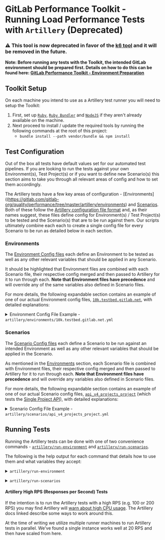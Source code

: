 # GitLab Performance Toolkit - Running Load Performance Tests with `Artillery` **(Deprecated)**

### **:warning: This tool is now deprecated in favor of the [k6 tool](k6.md) and it will be removed in the future.**

**Note: Before running any tests with the Toolkit, the intended GitLab environment should be prepared first. Details on how to do this can be found here: [GitLab Performance Toolkit - Environment Preparation](environment_prep.md)**

## Toolkit Setup

On each machine you intend to use as a Artillery test runner you will need to setup the Toolkit:

1. First, set up [`Ruby`](https://www.ruby-lang.org/en/documentation/installation/), [`Ruby Bundler`](https://bundler.io) and [`NodeJS`](https://nodejs.org/en/download/package-manager/) if they aren't already available on the machine.
1. Next proceed to install / update the required tools by running the following commands at the root of this project:
    * `bundle install --path vendor/bundle && npm install`

## Test Configuration

Out of the box all tests have default values set for our automated test pipelines. If you are looking to run the tests against your own Environment(s), Test Project(s) or if you want to define new Scenario(s) this section aims to take you through all relevant areas of config and how to set them accordingly.

The Artillery tests have a few key areas of configuration - [Environments]((https://gitlab.com/gitlab-org/quality/performance/tree/master/artillery/environments) and [Scenarios](https://gitlab.com/gitlab-org/quality/performance/tree/master/artillery/scenarios). Both of these follow the [Artillery configuration file format](https://artillery.io/docs/script-reference/) and, as their names suggest, these files define config for Environment(s) / Test Project(s) to be tested and the Scenario(s) that are to be run against them. Our scripts ultimately combine each each to create a single config file for every Scenario to be run as detailed below in each section.

### Environments

The [Environment Config files](https://gitlab.com/gitlab-org/quality/performance/tree/master/artillery/environments) each define an Environment to be tested as well as any other relevant variables that should be applied in any Scenario.

It should be highlighted that Environment files are combined with each Scenario file, their respective config merged and then passed to Artillery for it to run through each. **Note that Environment files have precedence** and will override any of the same variables also defined in Scenario files.

For more details, the following expandable section contains an example of one of our actual Environment config files, [`10k.testbed.gitlab.net`](https://gitlab.com/gitlab-org/quality/performance/blob/master/artillery/environments/10k.testbed.gitlab.net.yml), with detailed explanations:

<p>
<details>
<summary>Environment Config File Example - <code>artillery/environments/10k.testbed.gitlab.net.yml</code></summary>

```yaml
config:
  target: http://10k.testbed.gitlab.net

  variables:
    PROJECT_GROUP: qa-perf-testing
    PROJECT_NAME: gitlabhq
    PROJECT_COMMIT_SHA: 0a99e022
    PROJECT_BRANCH: 10-0-stable
    PROJECT_FILE_PATH: qa%2Fqa%2Erb
    PROJECT_MR_COMMITS_IID: 10495
    PROJECT_MR_DISCUSSIONS_IID: 6958
    PROJECT_SIGNED_COMMIT_SHA: 6526e91f

  phases:
    - duration: 5
      arrivalRate: 1
      rampTo: 2
      name: "Warm up"

    - duration: 15
      arrivalRate: 2
      rampTo: 20
      name: "Ramp Up"

    - duration: 45
      arrivalRate: 20
      name: "Full Load"
```

Going through this example section by section:
* `target` - The main URL for the Environment to be tested
* `variables.PROJECT_*` - Here we define several variables about the Environment's Test Project to be used by the Scenarios. Each are set here to defaults for the `gitlab-ce` project described earlier in the [Test Project Setup](#test-project-setup) section.
  * `PROJECT_GROUP` -  The name of the group that contains the intended project.
  * `PROJECT_NAME` - The name of intended project.
  * `PROJECT_COMMIT_SHA` - The SHA reference of a large commit available in the project. The size of the commit should be tuned to your environment's requirements.
  * `PROJECT_BRANCH` - The name of a large branch available in the project. The size of the branch should be tuned to your environment's requirements.
  * `PROJECT_FILE_PATH` - The relative path to a normal sized file in your project.
  * `PROJECT_MR_COMMITS_IID` - The [iid](https://docs.gitlab.com/ee/api/#id-vs-iid) of a merge request available in the project that has a large number of commits. The size of the MR should be tuned to your environment's requirements.
  * `PROJECT_MR_DISCUSSIONS_IID` - The [iid](https://docs.gitlab.com/ee/api/#id-vs-iid) of a merge request available in the project that has a large number of discussions / comments. The size of the MR discussions should be tuned to your environment's requirements.
  * `PROJECT_SIGNED_COMMIT_SHA` - The SHA reference of a [signed commit](https://docs.gitlab.com/ee/user/project/repository/gpg_signed_commits/) available in the project.
* `phases.*` - This is an optional section for Environments that define the [Artillery Load Phases](https://artillery.io/docs/script-reference/#load-phases) to be used for performing tests. These are typically defined in Scenario files but can be overridden here if the particular environment requires.

In addition to the above, any [available config for Artillery](https://artillery.io/docs/script-reference/) can also be defined at this level that will in turn be defined for every scenario.

</details>
</p>

### Scenarios

The [Scenario Config files](https://gitlab.com/gitlab-org/quality/performance/tree/master/artillery/scenarios) each define a Scenario to be run against an intended Environment as well as any other relevant variables that should be applied in the Scenario.

As mentioned in the [Environments](#environments) section, each Scenario file is combined with Environment files, their respective config merged and then passed to Artillery for it to run through each. **Note that Environment files have precedence** and will override any variables also defined in Scenario files.

For more details, the following expandable section contains an example of one of our actual Scenario config files, [`api_v4_projects_project`](https://gitlab.com/gitlab-org/quality/performance/blob/master/artillery/scenarios/api_v4_projects_project.yml) (which tests the [Single Project API](https://docs.gitlab.com/ee/api/projects.html#get-single-project)), with detailed explanations:

<p>
<details>
<summary>Scenario Config File Example - <code>artillery/scenarios/api_v4_projects_project.yml</code></summary>

```yaml
config:
  defaults:
    headers:
      PRIVATE-TOKEN: "{{ $processEnvironment.ACCESS_TOKEN }}"
      Accept: "application/json"

  plugins:
    expect: {}

  phases:
    - duration: 2
      arrivalRate: 2
      rampTo: 20
      name: "Warm up"

    - duration: 10
      arrivalRate: 20
      name: "Load"

scenarios:
  - flow:
      - get:
          url: /api/v4/projects/{{PROJECT_GROUP}}%2F{{PROJECT_NAME}}
          expect:
            - statusCode: 200
```

Going through this example section by section:
* `defaults.headers.PRIVATE-TOKEN` - The [GitLab Personal Access Token](https://docs.gitlab.com/ee/user/profile/personal_access_tokens.html) (with `api` and `read_repository` permissions) to use for accessing the given URL on the intended Environment. This is only required for Scenarios that are to access URLs that require authentication. With our scripts we define this token as an environment variable, `ACCESS_TOKEN`, which is in turn pulled into the script.
* `defaults.headers.Accept` - Another optional Header variable that is set in Scenarios to be passed with URL requests as required.
* `plugins.expect` - This enables the [Artillery Expect plugin](https://github.com/artilleryio/artillery-plugin-expect) that checks responses.
* `phases.*` - While optional for Environment files, this section is expected to be defined here per Scenario. For more information refer to the relevant section in Artillery's config - [Artillery Load Phases](https://artillery.io/docs/script-reference/#load-phases).
* `scenarios.*` - The actual definition of the test scenarios. Like the phases config, refer to the relevant section in Artillery's config - [Artillery Scenarios](https://artillery.io/docs/script-reference/#scenarios) - for more information.

</details>
</p>

## Running Tests

Running the Artillery tests can be done with one of two convenience commands - [`artillery/run-environment`](https://gitlab.com/gitlab-org/quality/performance/blob/master/artillery/run-environment) and [`artillery/run-scenarios`](https://gitlab.com/gitlab-org/quality/performance/blob/master/artillery/run-scenarios).

The following is the help output for each command that details how to use them and what variables they accept:

<p>
<details>
<summary><code>artillery/run-environment</code></summary>

```bash
Usage: artillery/run-environment [environment-name]

Runs all available scenarios against the specified environment. Requires the specified environment config script to exist in artillery/environments.

Required Environment Variables:
  ACCESS_TOKEN - A valid GitLab Personal Access Token for the specified environment. The token should come from a User that has admin access for the project(s) to be tested and have API and read_repository permissions.

Optional Environment Variables:
  ARTILLERY_VERBOSE - Shows all output from Artillery when true. Warning: This output is very verbose. Default: false.
  QUARANTINED - Will include any tests inside the artillery/scenarios/quarantined folder when true. Default: false.

Example(s):
  bundle exec artillery/run-environment onprem.testbed.gitlab.net
```

</details>
</p>

<p>
<details>
<summary><code>artillery/run-scenarios</code></summary>

```bash
Usage: artillery/run-scenarios [environment-script] -- [scenario-script(s)]

Runs the specified scenario(s) against the given environment. Requires the specified scenario(s) and environment files to exist.

Required Environment Variables:
  ACCESS_TOKEN - A valid GitLab Personal Access Token for the specified environment. The token should come from a User that has admin access for the project(s) to be tested and have API and read_repository permissions.

Optional Environment Variables:
  ARTILLERY_VERBOSE - Shows all output from Artillery when true. Warning: This output is very verbose. Default: false.
  QUARANTINED - Will include any tests inside the artillery/scenarios/quarantined folder when true. Default: false.

Example(s):
  bundle exec artillery/run-scenarios artillery/environments/onprem.testbed.gitlab.net.yaml -- artillery/scenarios/api_v4_projects_merge_requests.yml
```

</details>
</p>

#### Artillery High RPS (Responses per Second) Tests

If the intention is to run the Artillery tests with a high RPS (e.g. 100 or 200 RPS) you may find Artillery will [warn about high CPU usage](https://artillery.io/docs/faq/#i-got-a-high-cpu-warning-from-artillery-what-does-that-mean). The Artillery docs linked describe some ways to work around this.

At the time of writing we utilize multiple runner machines to run Artillery tests in parallel. We've found a single instance works well at 20 RPS and then have scaled from here.